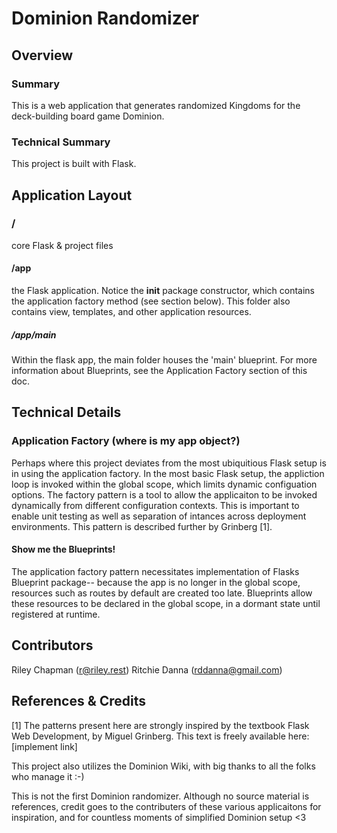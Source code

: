 # Dominion Randomizer

## Overview 

### Summary
This is a web application that generates randomized Kingdoms for the deck-building board game Dominion.

### Technical Summary
This project is built with Flask. 

## Application Layout

### /

core Flask & project files

#### /app

the Flask application. Notice the __init__ package constructor, which contains the application factory method (see section below).
This folder also contains view, templates, and other application resources.

##### /app/main

Within the flask app, the main folder houses the 'main' blueprint.  For more information about Blueprints, see the Application Factory section of this doc.



## Technical Details

### Application Factory (where is my app object?)

Perhaps where this project deviates from the most ubiquitious Flask setup is in using the application factory. In the most basic Flask setup, the appliction loop is invoked within the global scope, which limits dynamic configuation options. The factory pattern is a tool to allow the applicaiton to be invoked dynamically from different configuration contexts. This is important to enable unit testing as well as separation of intances across deployment environments. This pattern is described further by Grinberg [1].

#### Show me the Blueprints!

The application factory pattern necessitates implementation of Flasks Blueprint package-- because the app is no longer in the global scope, resources such as routes by default are created too late. Blueprints allow these resources to be declared in the global scope, in a dormant state until registered at runtime.

## Contributors

Riley Chapman (r@riley.rest)
Ritchie Danna (rddanna@gmail.com)

## References & Credits
 
[1] The patterns present here are strongly inspired by the textbook Flask Web Development, by Miguel Grinberg. This text is freely available here: [implement link]

This project also utilizes the Dominion Wiki, with big thanks to all the folks who manage it :-)

This is not the first Dominion randomizer. Although no source material is references, credit goes to the contributers of these various applicaitons for inspiration, and for countless moments of simplified Dominion setup <3

